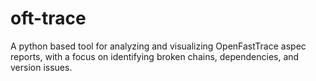 # oft-trace
A python based tool for analyzing and visualizing OpenFastTrace aspec reports, with a focus on identifying broken chains, dependencies, and version issues. 
